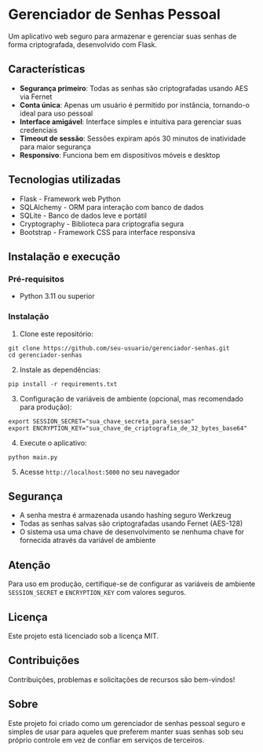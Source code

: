
# Gerenciador de Senhas Pessoal

Um aplicativo web seguro para armazenar e gerenciar suas senhas de forma criptografada, desenvolvido com Flask.

## Características

- **Segurança primeiro**: Todas as senhas são criptografadas usando AES via Fernet
- **Conta única**: Apenas um usuário é permitido por instância, tornando-o ideal para uso pessoal
- **Interface amigável**: Interface simples e intuitiva para gerenciar suas credenciais
- **Timeout de sessão**: Sessões expiram após 30 minutos de inatividade para maior segurança
- **Responsivo**: Funciona bem em dispositivos móveis e desktop

## Tecnologias utilizadas

- Flask - Framework web Python
- SQLAlchemy - ORM para interação com banco de dados
- SQLite - Banco de dados leve e portátil
- Cryptography - Biblioteca para criptografia segura
- Bootstrap - Framework CSS para interface responsiva

## Instalação e execução

### Pré-requisitos
- Python 3.11 ou superior

### Instalação
1. Clone este repositório:
```
git clone https://github.com/seu-usuario/gerenciador-senhas.git
cd gerenciador-senhas
```

2. Instale as dependências:
```
pip install -r requirements.txt
```

3. Configuração de variáveis de ambiente (opcional, mas recomendado para produção):
```
export SESSION_SECRET="sua_chave_secreta_para_sessao"
export ENCRYPTION_KEY="sua_chave_de_criptografia_de_32_bytes_base64"
```

4. Execute o aplicativo:
```
python main.py
```

5. Acesse `http://localhost:5000` no seu navegador

## Segurança

- A senha mestra é armazenada usando hashing seguro Werkzeug
- Todas as senhas salvas são criptografadas usando Fernet (AES-128)
- O sistema usa uma chave de desenvolvimento se nenhuma chave for fornecida através da variável de ambiente

## Atenção

Para uso em produção, certifique-se de configurar as variáveis de ambiente `SESSION_SECRET` e `ENCRYPTION_KEY` com valores seguros.

## Licença

Este projeto está licenciado sob a licença MIT.

## Contribuições

Contribuições, problemas e solicitações de recursos são bem-vindos!

## Sobre

Este projeto foi criado como um gerenciador de senhas pessoal seguro e simples de usar para aqueles que preferem manter suas senhas sob seu próprio controle em vez de confiar em serviços de terceiros.
